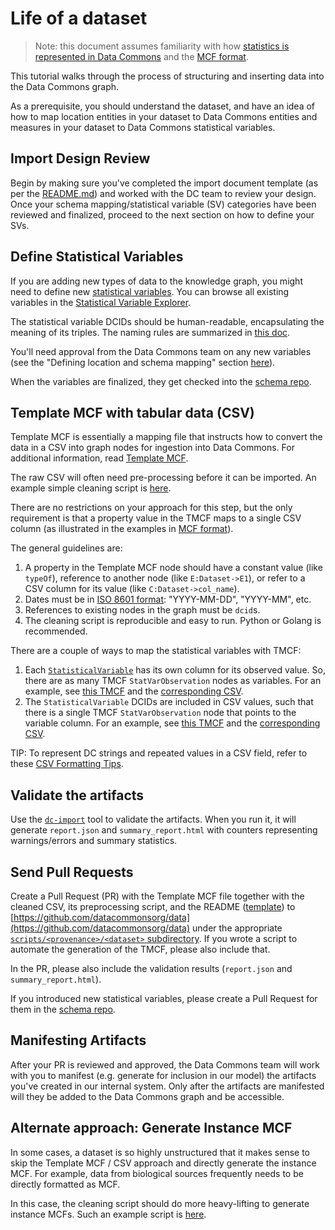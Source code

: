 # Life of a dataset

> Note: this document assumes familiarity with how [statistics is represented in
> Data Commons](representing_statistics.md) and the [MCF format](mcf_format.md).

This tutorial walks through the process of structuring and inserting data into
the Data Commons graph.

As a prerequisite, you should understand the dataset, and have an idea of how
to map location entities in your dataset to Data Commons entities and measures
in your dataset to Data Commons statistical variables.

## Import Design Review

Begin by making sure you've completed the import document template (as per the 
[README.md](README.md)) and worked with the DC team to review your design. Once 
your schema mapping/statistical variable (SV) categories have been reviewed and 
finalized, proceed to the next section on how to define your SVs. 


## Define Statistical Variables

If you are adding new types of data to the knowledge graph, you might need to
define new [statistical variables](representing_statistics.md). You can browse
all existing variables in the [Statistical Variable
Explorer](https://datacommons.org/tools/statvar).

The statistical variable DCIDs should be human-readable, encapsulating the
meaning of its triples.  The naming rules are summarized in [this
doc](https://docs.google.com/document/d/1YtmQu_gOXENt4W2lmlK-8Mtnw_XB3kZlLBjSN-gT0oE/preview#bookmark=kix.bdksa8hbv3si).

You'll need approval from the Data Commons team on any new variables (see the 
"Defining location and schema mapping" section 
[here](https://github.com/datacommonsorg/data/blob/master/docs/README.md)). 

When the variables are finalized, they get checked into the [schema 
repo](https://github.com/datacommonsorg/schema/tree/main/stat_vars).

## Template MCF with tabular data (CSV)

Template MCF is essentially a mapping file that instructs how to convert the
data in a CSV into graph nodes for ingestion into Data Commons.  For additional
information, read [Template
MCF](https://github.com/datacommonsorg/data/blob/master/docs/mcf_format.md#template-mcf).

The raw CSV will often need pre-processing before it can be imported.  An
example simple cleaning script is
[here](https://github.com/datacommonsorg/data/blob/master/scripts/covid_tracking_project/historic_state_data/preprocess_csv.py).

There are no restrictions on your approach for this step, but the only
requirement is that a property value in the TMCF maps to a single CSV column (as
illustrated in the examples in [MCF format](mcf_format.md)).

The general guidelines are:

1. A property in the Template MCF node should have a constant value (like `typeOf`), reference to another node (like `E:Dataset->E1`), or refer to a CSV column for its value (like `C:Dataset->col_name`).
1. Dates must be in [ISO 8601 format](https://www.w3.org/TR/NOTE-datetime): "YYYY-MM-DD", "YYYY-MM", etc.
1. References to existing nodes in the graph must be `dcid`s.
1. The cleaning script is reproducible and easy to run. Python or Golang is recommended.

There are a couple of ways to map the statistical variables with TMCF:

1. Each
   [`StatisticalVariable`](https://datacommons.org/browser/StatisticalVariable)
   has its own column for its observed value.  So, there are as many TMCF
   `StatVarObservation` nodes as variables. For an example, see [this
   TMCF](https://github.com/datacommonsorg/data/blob/master/scripts/covid_tracking_project/historic_state_data/test_expected_tmcf.tmcf)
   and the [corresponding CSV](https://github.com/datacommonsorg/data/blob/master/scripts/covid_tracking_project/historic_state_data/test_csv.csv).
1. The `StatisticalVariable` DCIDs are included in CSV values, such that there
   is a single TMCF `StatVarObservation` node that points to the variable
   column. For an example, see [this TMCF](https://github.com/datacommonsorg/data/blob/master/scripts/india_census/primary_census_abstract_data/IndiaCensus2011_Primary_Abstract_Data.tmcf)
   and the [corresponding CSV](https://github.com/datacommonsorg/data/blob/master/scripts/india_census/primary_census_abstract_data/IndiaCensus2011_Primary_Abstract_Data.csv).

TIP: To represent DC strings and repeated values in a CSV field, refer to these
[CSV Formatting Tips](formatting_tips.md).

## Validate the artifacts

Use the [`dc-import`](https://github.com/datacommonsorg/import#using-import-tool) tool to validate the artifacts. When you run it, it will generate `report.json` and `summary_report.html` with counters representing warnings/errors and summary statistics.

## Send Pull Requests

Create a Pull Request (PR) with the Template MCF file together with the cleaned CSV, its preprocessing script, and the README ([template](https://github.com/datacommonsorg/data/tree/master/scripts/example_provenance/example_dataset)) to [https://github.com/datacommonsorg/data](https://github.com/datacommonsorg/data) under the appropriate [`scripts/<provenance>/<dataset>` subdirectory](https://github.com/datacommonsorg/data/tree/master/scripts/india_census/primary_census_abstract_data). If you wrote a script to automate the generation of the TMCF, please also include that.

In the PR, please also include the validation results (`report.json` and `summary_report.html`).

If you introduced new statistical variables, please create a Pull Request for them in the [schema repo](https://github.com/datacommonsorg/schema).

## Manifesting Artifacts

After your PR is reviewed and approved, the Data Commons team will work with you to manifest (e.g. generate for inclusion in our model) the artifacts you've created in our internal system. Only after the artifacts are manifested will they be added to the Data Commons graph and be accessible.

## Alternate approach: Generate Instance MCF

In some cases, a dataset is so highly unstructured that it makes sense to skip
the Template MCF / CSV approach and directly generate the instance MCF. For
example, data from biological sources frequently needs to be directly formatted
as MCF.

In this case, the cleaning script should do more heavy-lifting to generate
instance MCFs.  Such an example script is
[here](https://github.com/datacommonsorg/data/tree/master/scripts/biomedical/proteinInteractionMINT).

